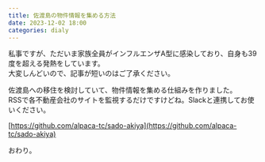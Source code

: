 ```yaml
---
title: 佐渡島の物件情報を集める方法
date: 2023-12-02 18:00
categories: dialy
---
```


私事ですが、ただいま家族全員がインフルエンザA型に感染しており、自身も39度を超える発熱をしています。  
大変しんどいので、記事が短いのはご了承ください。

佐渡島への移住を検討していて、物件情報を集める仕組みを作りました。  
RSSで各不動産会社のサイトを監視するだけですけどね。Slackと連携してお使いください。

[https://github.com/alpaca-tc/sado-akiya](https://github.com/alpaca-tc/sado-akiya)

おわり。
